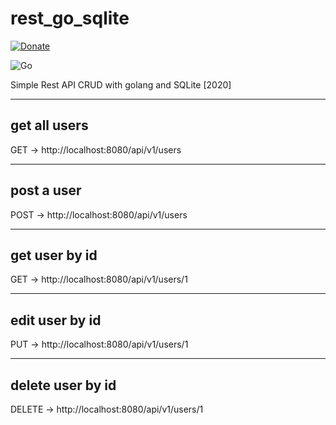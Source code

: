 # rest_go_sqlite


<a href="https://paypal.me/lazarospsarokostas" rel="nofollow"><img src="https://camo.githubusercontent.com/d5d24e33e2f4b6fe53987419a21b203c03789a8f/68747470733a2f2f696d672e736869656c64732e696f2f62616467652f446f6e6174652d50617950616c2d677265656e2e737667" alt="Donate" data-canonical-src="https://img.shields.io/badge/Donate-PayPal-green.svg" style="max-width:100%;"></a>

![Go](https://github.com/lazarospsa/rest_go_sqlite/workflows/Go/badge.svg?branch=master)


Simple Rest API CRUD with golang and SQLite [2020]

--- 
get all users 
---
GET -> http://localhost:8080/api/v1/users

---
post a user
---
POST -> http://localhost:8080/api/v1/users

---
get user by id
---
GET -> http://localhost:8080/api/v1/users/1

---
edit user by id
---
PUT -> http://localhost:8080/api/v1/users/1

---
delete user by id
---
DELETE -> http://localhost:8080/api/v1/users/1
